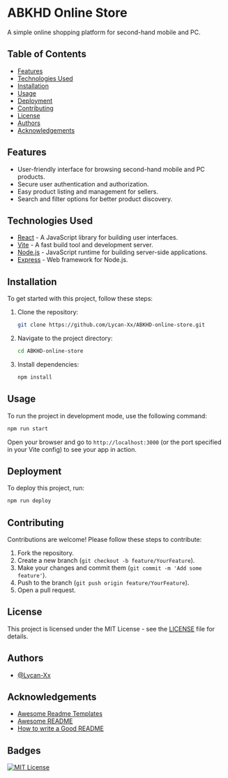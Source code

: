 # ABKHD Online Store

A simple online shopping platform for second-hand mobile and PC.

## Table of Contents

- [Features](#features)
- [Technologies Used](#technologies-used)
- [Installation](#installation)
- [Usage](#usage)
- [Deployment](#deployment)
- [Contributing](#contributing)
- [License](#license)
- [Authors](#authors)
- [Acknowledgements](#acknowledgements)

## Features

- User-friendly interface for browsing second-hand mobile and PC products.
- Secure user authentication and authorization.
- Easy product listing and management for sellers.
- Search and filter options for better product discovery.

## Technologies Used

- [React](https://reactjs.org/) - A JavaScript library for building user interfaces.
- [Vite](https://vitejs.dev/) - A fast build tool and development server.
- [Node.js](https://nodejs.org/) - JavaScript runtime for building server-side applications.
- [Express](https://expressjs.com/) - Web framework for Node.js.

## Installation

To get started with this project, follow these steps:

1. Clone the repository:
   ```bash
   git clone https://github.com/Lycan-Xx/ABKHD-online-store.git
   ```

2. Navigate to the project directory:
   ```bash
   cd ABKHD-online-store
   ```

3. Install dependencies:
   ```bash
   npm install
   ```

## Usage

To run the project in development mode, use the following command:

```bash
npm run start
```

Open your browser and go to `http://localhost:3000` (or the port specified in your Vite config) to see your app in action.

## Deployment

To deploy this project, run:

```bash
npm run deploy
```

## Contributing

Contributions are welcome! Please follow these steps to contribute:

1. Fork the repository.
2. Create a new branch (`git checkout -b feature/YourFeature`).
3. Make your changes and commit them (`git commit -m 'Add some feature'`).
4. Push to the branch (`git push origin feature/YourFeature`).
5. Open a pull request.

## License

This project is licensed under the MIT License - see the [LICENSE](https://choosealicense.com/licenses/mit/) file for details.

## Authors

- [@Lycan-Xx](https://github.com/Lycan-Xx/)

## Acknowledgements

- [Awesome Readme Templates](https://awesomeopensource.com/project/elangosundar/awesome-README-templates)
- [Awesome README](https://github.com/matiassingers/awesome-readme)
- [How to write a Good README](https://bulldogjob.com/news/449-how-to-write-a-good-readme-for-your-github-project)

## Badges

[![MIT License](https://img.shields.io/badge/License-MIT-green.svg)](https://choosealicense.com/licenses/mit/)
```